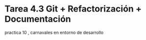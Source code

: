 # Tarea 4.3 Git + Refactorización + Documentación
practica 10 , carnavales en entorno de desarrollo
